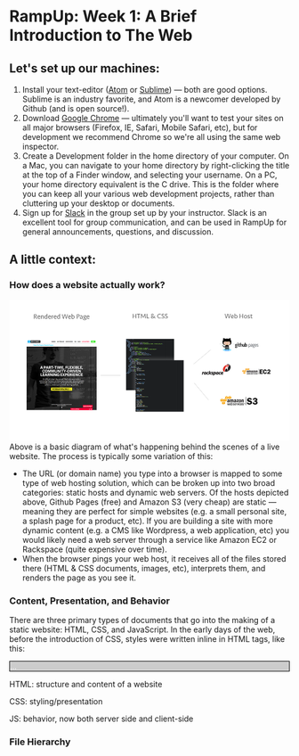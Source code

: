 # RampUp: Week 1: A Brief Introduction to The Web

## Let's set up our machines:
1. Install your text-editor ([Atom](https://atom.io/) or [Sublime](http://www.sublimetext.com/)) — both are good options. Sublime is an industry favorite, and Atom is a newcomer developed by Github (and is open source!).
2. Download [Google Chrome](http://www.google.com/chrome/) — ultimately you'll want to test your sites on all major browsers (Firefox, IE, Safari, Mobile Safari, etc), but for development we recommend Chrome so we're all using the same web inspector.
3. Create a Development folder in the home directory of your computer. On a Mac, you can navigate to your home directory by right-clicking the title at the top of a Finder window, and selecting your username. On a PC, your home directory equivalent is the C drive. This is the folder where you can keep all your various web development projects, rather than cluttering up your desktop or documents.
4. Sign up for [Slack](https://slack.com/) in the group set up by your instructor. Slack is an excellent tool for group communication, and can be used in RampUp for general announcements, questions, and discussion.

## A little context:

### How does a website actually work?
![](/img/overview.png)
Above is a basic diagram of what's happening behind the scenes of a live website. The process is typically some variation of this:
- The URL (or domain name) you type into a browser is mapped to some type of web hosting solution, which can be broken up into two broad categories: static hosts and dynamic web servers. Of the hosts depicted above, Github Pages (free) and Amazon S3 (very cheap) are static — meaning they are perfect for simple websites (e.g. a small personal site, a splash page for a product, etc). If you are building a site with more dynamic content (e.g. a CMS like Wordpress, a web application, etc) you would likely need a web server through a service like Amazon EC2 or Rackspace (quite expensive over time).
- When the browser pings your web host, it receives all of the files stored there (HTML & CSS documents, images, etc), interprets them, and renders the page as you see it.

### Content, Presentation, and Behavior

There are three primary types of documents that go into the making of a static website: HTML, CSS, and JavaScript. In the early days of the web, before the introduction of CSS, styles were written inline in HTML tags, like this: <p style="background:#ccc; color:#fff; border: solid black 1px;">
...

HTML: structure and content of a website

CSS: styling/presentation

JS: behavior, now both server side and client-side

### File Hierarchy
















